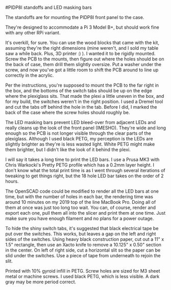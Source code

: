 #PIDP8I standoffs and LED masking bars

The standoffs are for mounting the PIDP8I front panel to the case.

They're designed to accommodate a Pi 3 Model B+, but should work fine with any
other RPi variant.

It's overkill, for sure.  You can use the wood blocks that came with the kit,
assuming they're the right dimensions (mine weren't, and I sold my table saw a
while back. Plus, 3D printer :) ). I wanted it to be rigidly mounted. Screw the
PCB to the mounts, then figure out where the holes should be on the back of
case, them drill them slightly oversize. Put a washer under the screw, and now
you've got a little room to shift the PCB around to line up correctly in the
acrylic.

Per the instructions, you're supposed to mount the PCB to the far right in the
box, and the bottoms of the switch tabs should be up on the edge where the
plexiglass sits. That made the plexi a little uneven in the box, and for my
build, the switches weren't in the right position. I used a Dremel tool and cut
the tabs off behind the hole in the tab. Before I did, I marked the back of the
case where the screw holes should roughly be.

The LED masking bars prevent LED bleed-over from adjacent LEDs and really
cleans up the look of the front panel (IMESHO). They're wide and long enough so
the PCB is not longer visible through the clear parts of the plexiglass.
Although I used black PETG, my perception is the LEDs are slightly brighter as
they're is less wasted light. White PETG might make them brighter, but I didn't
like the look of it behind the plexi.

I will say it takes a long time to print the LED bars. I use a Prusa MK3 with
Chris Warkocki's Pretty PETG profile which has a 0.2mm layer height. I don't
know what the total print time is as I went through several iterations of
tweaking to get things right, but the 18 hole LED bar takes on the order of 2
hours.

The OpenSCAD code could be modified to render all the LED bars at one time, but
with the number of holes in each bar, the rendering time was around 10 minutes
on my 2019 top of the line MacBook Pro. Doing all of them at once was just too
long too wait. You can, of course, render and export each one, pull them all
into the slicer and print them at one time. Just make sure you have enough
filament and no plans for a power outage.

To hide the shiny switch tabs, it's suggested that black electrical tape be put
over the switches. This works, but leaves a gap on the left and right sides of
the switches. Using heavy black construction paper, cut out a 11" x 1.5"
rectangle, then use an Xacto knife to remove a 10.125" x 0.50" section in the
center. On left of right side, cut a horizontal slit so the paper can be slid
under the switches. Use a piece of tape from underneath to rejoin the slit.

Printed with 10% gyroid infill in PETG. Screw holes are sized for M3 sheet
metal or machine screws. I used black PETG, which is less visible. A dark
gray may be more period correct.
